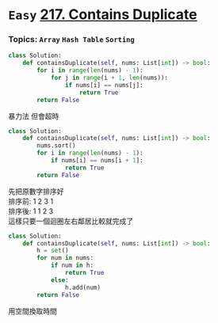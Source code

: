 # `Easy` [217. Contains Duplicate](https://leetcode.com/problems/contains-duplicate/)
### Topics: `Array` `Hash Table` `Sorting`
```python
class Solution:
    def containsDuplicate(self, nums: List[int]) -> bool:
        for i in range(len(nums) - 1):
            for j in range(i + 1, len(nums)):
                if nums[i] == nums[j]:
                    return True
        return False
```
暴力法 但會超時
```python
class Solution:
    def containsDuplicate(self, nums: List[int]) -> bool:
        nums.sort()
        for i in range(len(nums) - 1):
            if nums[i] == nums[i + 1]:
                return True
        return False
```
先把原數字排序好\
排序前: 1 2 3 1\
排序後: 1 1 2 3\
這樣只要一個迴圈左右鄰居比較就完成了
```python
class Solution:
    def containsDuplicate(self, nums: List[int]) -> bool:
        h = set()
        for num in nums:
            if num in h:
                return True
            else:
                h.add(num)
        return False
```
用空間換取時間